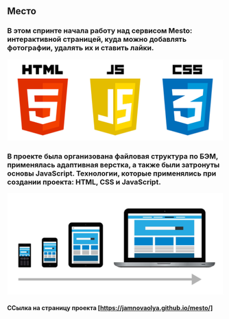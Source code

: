 ## Место

### В этом спринте начала работу над сервисом Mesto: интерактивной страницей, куда можно добавлять фотографии, удалять их и ставить лайки.

![technologies](images/technologies.png)

### В проекте была организована файловая структура по БЭМ, применялась адаптивная верстка, а также были затронуты основы JavaScript. Технологии, которые применялись при создании проекта: HTML, CSS и JavaScript.

![adaptive](images/adaptive.jpg)

#### ССылка на страницу проекта [https://jamnovaolya.github.io/mesto/]
